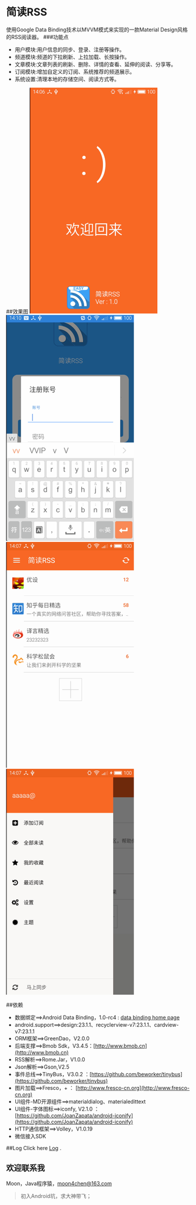 # 简读RSS
使用Google Data Binding技术以MVVM模式来实现的一款Material Design风格的RSS阅读器。
###功能点
* 用户模块:用户信息的同步、登录、注册等操作。 
* 频道模块:频道的下拉刷新、上拉加载、长按操作。 
* 文章模块:文章列表的刷新、删除、详情的查看、延伸的阅读、分享等。 
* 订阅模块:增加自定义的订阅、系统推荐的频道展示。 
* 系统设置:清理本地的存储空间、阅读方式等。

##效果图
 ![image](https://github.com/moonChenHaohui/blog/blob/gh-pages/image/start.gif)
 ![image](https://github.com/moonChenHaohui/blog/blob/gh-pages/image/login.gif)
 ![image](https://github.com/moonChenHaohui/blog/blob/gh-pages/image/back.gif)
 ![image](https://github.com/moonChenHaohui/blog/blob/gh-pages/image/set.gif)

##依赖
* 数据绑定==>Android Data Binding，1.0-rc4 : [data binding home page](http://developer.android.com/tools/data-binding/guide.html)
* android.support==>design:23.1.1、recyclerview-v7:23.1.1、cardview-v7:23.1.1
* ORM框架==>GreenDao，V2.0.0
* 后端支撑==>Bmob Sdk，V3.4.5：[http://www.bmob.cn](http://www.bmob.cn)
* RSS解析==>Rome.Jar，V1.0.0
* Json解析==>Gson,V2.5
* 事件总线==>TinyBus，V3.0.2 ：[https://github.com/beworker/tinybus](https://github.com/beworker/tinybus)
* 图片加载==>Fresco，+ ： [http://www.fresco-cn.org](http://www.fresco-cn.org)
* UI组件-MD开源组件==>materialdialog、materialedittext
* UI组件-字体图标==>iconfy, V2.1.0 ：[https://github.com/JoanZapata/android-iconify](https://github.com/JoanZapata/android-iconify)
* HTTP通信框架==>Volley，V1.0.19 
* 微信接入SDK



##Log
Click here [Log](http://example.com/ "Log") .

## 欢迎联系我
Moon，Java程序猿，moon4chen@163.com
>初入Android坑，求大神带飞；